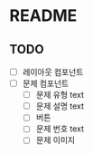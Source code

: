 # README

## TODO
- [ ] 레이아웃 컴포넌트
- [ ] 문제 컴포넌트
  - [ ] 문제 유형 text
  - [ ] 문제 설명 text
  - [ ] 버튼
  - [ ] 문제 번호 text
  - [ ] 문제 이미지